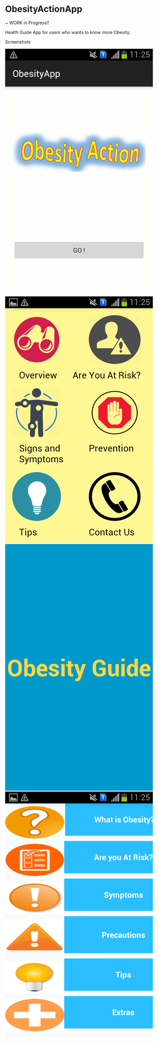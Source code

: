 # ObesityActionApp

~ WORK in Progress!!

Health Guide App for users who wants to know more Obesity.

Screenshots

![screenshot1](https://github.com/acer8k/ObesityActionApp/blob/master/Screenshots/Screenshot_2015-09-17-11-25-11.png)
![screenshot1](https://raw.githubusercontent.com/acer8k/ObesityActionApp/master/Screenshots/Screenshot_2015-09-17-11-25-18.png)
![screenshot1](https://raw.githubusercontent.com/acer8k/ObesityActionApp/master/Screenshots/Screenshot_2015-09-17-11-25-26.png)
![screenshot1](https://raw.githubusercontent.com/acer8k/ObesityActionApp/master/Screenshots/Screenshot_2015-09-17-11-25-34.png)
